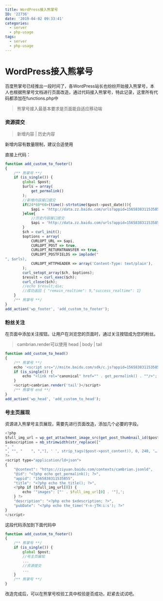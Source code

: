```yaml
---
title: WordPress接入熊掌号
ID: '22736'
date: '2019-04-02 09:33:41'
categories:
  - server
  - php-usage
tags:
  - server
  - php-usage
---
```


# WordPress接入熊掌号

百度熊掌号已经推出一段时间了，各WordPress站长也纷纷开始接入熊掌号，本人也根据熊掌号文档进行页面改造，通过代码接入熊掌号，特此记录，这里所有代码都添加在functions.php中

> 熊掌号接入最基本要求是页面能自适应移动端

### 资源提交

> 新增内容 | 历史内容

新增内容有数量限制，建议合适使用

直接上代码：

``` js 
function add_custom_to_footer()
{
    /** 熊掌号 **/
    if (is_single()) {
        global $post;
        $urls = array(
            get_permalink()
        );
        //新增内容接口提交
        if(24*60*60>(time()-strtotime($post->post_date))){
            $api = 'http://data.zz.baidu.com/urls?appid=1565838311535855&token=9IczqdTMGBswNYaR&type=realtime';
        }else{
            //历史内容接口提交
            $api = 'http://data.zz.baidu.com/urls?appid=1565838311535855&token=9IczqdTMGBswNYaR&type=batch';
        }
        $ch = curl_init();
        $options = array(
            CURLOPT_URL => $api,
            CURLOPT_POST => true,
            CURLOPT_RETURNTRANSFER => true,
            CURLOPT_POSTFIELDS => implode("
", $urls),
            CURLOPT_HTTPHEADER => array('Content-Type: text/plain'),
        );
        curl_setopt_array($ch, $options);
        $result = curl_exec($ch);
        curl_close($ch);
        //echo $result;die;
        //成功返回 { "remain_realtime": 9,"success_realtime": 1}
    }
    /** 熊掌号 **/
}
add_action('wp_footer', 'add_custom_to_footer'); 
```

### 粉丝关注

在页面中添加关注按钮。让用户在浏览您的页面时，通过关注按钮成为您的粉丝。

> cambrian.render可以使用 head | body | tail

``` js 
function add_custom_to_head()
{
    /** 熊掌号 **/
    echo '<script src="//msite.baidu.com/sdk/c.js?appid=1565838311535855"></script>';
    if (is_single()) {
        echo "<link rel="canonical" href="" . get_permalink() . ""/>";
    }
    <script>cambrian.render('tail')</script>
    /** 熊掌号 end **/
}
add_action('wp_head', 'add_custom_to_head'); 
```

### 号主页展现

资源进入熊掌号主页展现，需要先进行页面改造，添加几个必要的字段。

``` js 
<?php
$full_img_url = wp_get_attachment_image_src(get_post_thumbnail_id($post->ID), 'full');
$xdescription = mb_strimwidth(str_replace(["
", "
", "", "    ", ","], ' ', strip_tags($post->post_content)), 0, 240, '…');
?>
<script type="application/ld+json">
{
    "@context": "https://ziyuan.baidu.com/contexts/cambrian.jsonld",
    "@id": "<?php echo get_permalink(); ?>",
    "appid": "1565838311535855",
    "title": "<?php echo the_title(); ?>",
    <?php if ($full_img_url[0]) {
        echo '"images": ["' . $full_img_url[0] . '"],';
    } ?>
    "description": "<?php echo $xdescription; ?>",
    "pubDate": "<?php echo the_time('Y-n-jTH:i:s'); ?>"
}
</script> 
```

这段代码添加到下面代码中

``` js 
function add_custom_to_footer()
{
    /** 熊掌号 **/
    if (is_single()) {
        global $post;
        //号主页展现
        ...
        //资源提交
        ...
    }
    /** 熊掌号 **/
} 
```

改造完成后，可以在熊掌号校验工具中校验是否成功，赶紧去试试吧。
 
 
 
 
 
 
 
 
 
 
 
 
 
 
 
 
 
 
 
 
 
 
 
 
